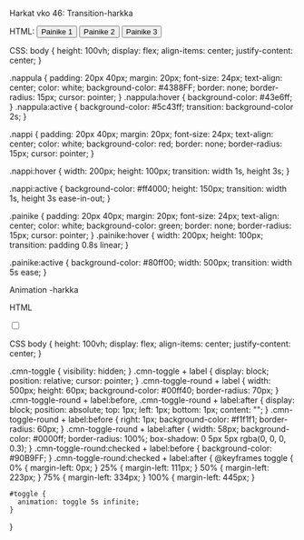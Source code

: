 Harkat vko 46:
Transition-harkka


HTML:
<input class="nappula" type="button" value="Painike 1" />
<input class="nappi" type="button" value="Painike 2" />
<input class="painike" type="button" value="Painike 3" />

CSS:
body {
  height: 100vh;
  display: flex;
  align-items: center;
  justify-content: center;
}

.nappula {
  padding: 20px 40px;
  margin: 20px;
  font-size: 24px;
  text-align: center;
  color: white;
  background-color: #4388FF;
  border: none;
  border-radius: 15px;
  cursor: pointer;
}
.nappula:hover {
  background-color: #43e6ff; 
}
.nappula:active {
  background-color: #5c43ff;
  transition: background-color 2s;
}

.nappi {
   padding: 20px 40px;
  margin: 20px;
  font-size: 24px;
  text-align: center;
  color: white;
  background-color: red;
  border: none;
  border-radius: 15px;
  cursor: pointer;
}

.nappi:hover {
  width: 200px;
  height: 100px;
  transition: width 1s, height 3s;
}

.nappi:active {
  background-color: #ff4000;
  height: 150px;
  transition: width 1s, height 3s ease-in-out;
}

.painike {
   padding: 20px 40px;
  margin: 20px;
  font-size: 24px;
  text-align: center;
  color: white;
  background-color: green;
  border: none;
  border-radius: 15px;
  cursor: pointer;
}
 .painike:hover {
  width: 200px;
  height: 100px;
  transition: padding 0.8s linear;
}

.painike:active {
  background-color: #80ff00;
  width: 500px;
  transition: width 5s ease;
}



Animation -harkka

HTML
<div class="switch">
  <input id="cmn-toggle-1" class="cmn-toggle cmn-toggle-round" type="checkbox">
  <label id=toggle for="cmn-toggle-1"></label>
</div>

CSS
body {
  height: 100vh;
  display: flex;
  align-items: center;
  justify-content: center;
}

.cmn-toggle {
  visibility: hidden;
}
.cmn-toggle + label {
  display: block;
  position: relative;
  cursor: pointer;
}
.cmn-toggle-round + label {
  width: 500px;
  height: 60px;
  background-color: #00ff40;
  border-radius: 70px;
}
.cmn-toggle-round + label:before,
.cmn-toggle-round + label:after {
  display: block;
  position: absolute;
  top: 1px;
  left: 1px;
  bottom: 1px;
  content: "";
}
.cmn-toggle-round + label:before {
  right: 1px;
  background-color: #f1f1f1;
  border-radius: 60px;
}
.cmn-toggle-round + label:after {
  width: 58px;
  background-color: #0000ff;
  border-radius: 100%;
  box-shadow: 0 5px 5px rgba(0, 0, 0, 0.3);
}
.cmn-toggle-round:checked + label:before {
  background-color: #90B9FF;
}
.cmn-toggle-round:checked + label:after {
  @keyframes toggle {
  0% {
    margin-left: 0px;
  }
  25% {
    margin-left: 111px;
  }
  50% {
    margin-left: 223px;
  }
      75% {
    margin-left: 334px;
  }
  100% {
    margin-left: 445px;
}
 
    #toggle {
      animation: toggle 5s infinite;
    }
  }
